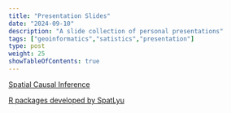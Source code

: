 ```yaml
---
title: "Presentation Slides"
date: "2024-09-10"
description: "A slide collection of personal presentations"
tags: ["geoinformatics","satistics","presentation"]
type: post
weight: 25
showTableOfContents: true
---
```



[Spatial Causal Inference](https://spatlyu.github.io/slides/geospatial_causal_inference.html)

[R packages developed by SpatLyu](https://spatlyu.github.io/slides/intro_rpkg_lyu.html)
